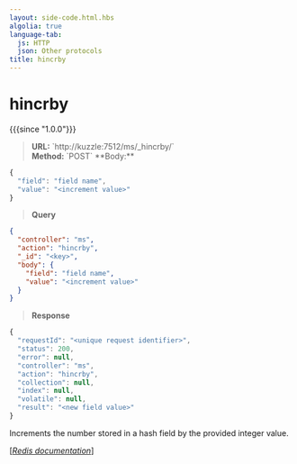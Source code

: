 ```yaml
---
layout: side-code.html.hbs
algolia: true
language-tab:
  js: HTTP
  json: Other protocols
title: hincrby
---
```


# hincrby

{{{since "1.0.0"}}}


<blockquote class="js">
<p>
<b>URL:</b> `http://kuzzle:7512/ms/_hincrby/<key>`  
</br><b>Method:</b> `POST`  
**Body:**
</p>
</blockquote>


```js
{
  "field": "field name",
  "value": "<increment value>"
}
```



<blockquote class="json">
<p>
<b>Query</b>
</p>
</blockquote>


```json
{
  "controller": "ms",
  "action": "hincrby",
  "_id": "<key>",
  "body": {
    "field": "field name",
    "value": "<increment value>"
  }
}
```

>**Response**

```javascript
{
  "requestId": "<unique request identifier>",
  "status": 200,
  "error": null,
  "controller": "ms",
  "action": "hincrby",
  "collection": null,
  "index": null,
  "volatile": null,
  "result": "<new field value>"
}
```

Increments the number stored in a hash field by the provided integer value.

[[_Redis documentation_]](https://redis.io/commands/hincrby)
